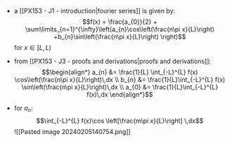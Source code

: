 - a [[PX153 - J1 - introduction|fourier series]] is given by: $$f(x) = \frac{a_{0}}{2} + \sum\limits_{n=1}^{\infty}\left(a_{n}\cos\left(\frac{n\pi x}{L}\right) +b_{n}\sin\left(\frac{n\pi x}{L}\right) \right)$$ for $x \in [L,L)$
- from [[PX153 - J3 - proofs and derivations|proofs and derivations]]: $$\begin{align*}
		a_{n} &= \frac{1}{L} \int_{-L}^{L} f(x) \cos\left(\frac{n\pi x}{L}\right)\,dx \\
		b_{n} &= \frac{1}{L}\int_{-L}^{L} f(x) \sin\left(\frac{n\pi x}{L}\right)\,dx \\
		a_{0} &= \frac{1}{L}\int_{-L}^{L} f(x)\,dx
	\end{align*}$$

- for $a_{n}:$ $$\int_{-L}^{L} f(x)\cos \left[\frac{m\pi x}{L}\right] \,dx$$
![[Pasted image 20240205140754.png]]
